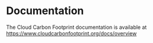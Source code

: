 # Documentation

The Cloud Carbon Footprint documentation is available at https://www.cloudcarbonfootprint.org/docs/overview
